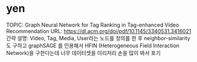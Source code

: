# yen

TOPIC: Graph Neural Network for Tag Ranking in Tag-enhanced Video Recommendation
URL: https://dl.acm.org/doi/pdf/10.1145/3340531.3416021
간략 설명: Video, Tag, Media, User라는 노드를 정의를 한 후 neighbor-similarity도 구하고 graphSAGE 를 인용해서 HFIN (Heterogeneous Field Interaction Network)을 구한다는데 너무 데이터셋을 이리저리 손을 많이 봐서 포기